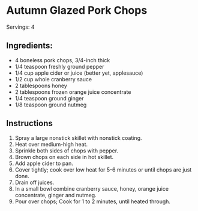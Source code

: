 # Autumn Glazed Pork Chops

Servings: 4

## Ingredients:

- 4 boneless pork chops, 3/4-inch thick
- 1/4 teaspoon freshly ground pepper
- 1/4 cup apple cider or juice  (better yet, applesauce)
- 1/2 cup whole cranberry sauce
- 2 tablespoons honey
- 2 tablespoons frozen orange juice concentrate
- 1/4 teaspoon ground ginger
- 1/8 teaspoon ground nutmeg

## Instructions
1. Spray a large nonstick skillet with nonstick coating.
2. Heat over medium-high heat.
3. Sprinkle both sides of chops with pepper.
4. Brown chops on each side in hot skillet.
5. Add apple cider to pan.
6. Cover tightly; cook over low heat for 5-6 minutes or until chops are just done.
7. Drain off juices.
8. In a small bowl combine cranberry sauce, honey, orange juice concentrate, ginger and nutmeg.
9. Pour over chops; Cook for 1 to 2 minutes, until heated through.
